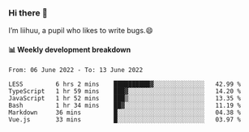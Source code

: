 ### Hi there 👋
I’m liihuu, a pupil who likes to write bugs.😄


#### 📊 Weekly development breakdown
<!--START_SECTION:waka-->

```text
From: 06 June 2022 - To: 13 June 2022

LESS         6 hrs 2 mins    ██████████▓░░░░░░░░░░░░░░   42.99 %
TypeScript   1 hr 59 mins    ███▓░░░░░░░░░░░░░░░░░░░░░   14.20 %
JavaScript   1 hr 52 mins    ███▒░░░░░░░░░░░░░░░░░░░░░   13.35 %
Bash         1 hr 34 mins    ██▓░░░░░░░░░░░░░░░░░░░░░░   11.19 %
Markdown     36 mins         █░░░░░░░░░░░░░░░░░░░░░░░░   04.38 %
Vue.js       33 mins         █░░░░░░░░░░░░░░░░░░░░░░░░   03.97 %
```

<!--END_SECTION:waka-->

<!--
**liihuu/liihuu** is a ✨ _special_ ✨ repository because its `README.md` (this file) appears on your GitHub profile.

Here are some ideas to get you started:

- 🔭 I’m currently working on ...
- 🌱 I’m currently learning ...
- 👯 I’m looking to collaborate on ...
- 🤔 I’m looking for help with ...
- 💬 Ask me about ...
- 📫 How to reach me: ...
- 😄 Pronouns: ...
- ⚡ Fun fact: ...
-->
